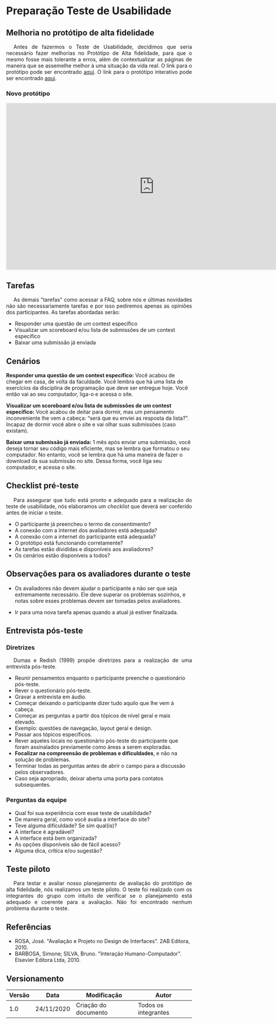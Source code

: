 # Preparação Teste de Usabilidade

## Melhoria no protótipo de alta fidelidade

<p style="text-indent: 20px; text-align: justify">
Antes de fazermos o Teste de Usabilidade, decidimos que seria necessário fazer melhorias no Protótipo de Alta fidelidade, para que o mesmo fosse mais tolerante a erros, além de contextualizar as páginas de maneira que se assemelhe melhor à uma situação da vida real. O link para o protótipo pode ser encontrado <a class="link" href="https://www.figma.com/file/jiWdgzEdwwe4FTAqAcKAeR/Prot%C3%B3tipo-CD-MOJ-Alta-Teste?node-id=0%3A1" target="_blank">aqui</a>. O link para o protótipo interativo pode ser encontrado <a class="link" href="https://www.figma.com/proto/jiWdgzEdwwe4FTAqAcKAeR/Prot%C3%B3tipo-CD-MOJ-Alta-Teste?node-id=5%3A7&scaling=min-zoom" target="_blank">aqui</a>.
</p>

### Novo protótipo

<iframe style="border: 1px solid rgba(0, 0, 0, 0.1);" width="800" height="450" src="https://www.figma.com/embed?embed_host=share&url=https%3A%2F%2Fwww.figma.com%2Fproto%2FjiWdgzEdwwe4FTAqAcKAeR%2FProt%25C3%25B3tipo-CD-MOJ-Alta-Teste%3Fnode-id%3D5%253A7%26scaling%3Dmin-zoom" allowfullscreen></iframe>

## Tarefas

<p style="text-indent: 20px; text-align: justify">
As demais "tarefas" como acessar a FAQ, sobre nós e últimas novidades não são necessariamente tarefas e por isso pediremos apenas as opiniões dos participantes. As tarefas abordadas serão:
</p>

- Responder uma questão de um contest específico
- Visualizar um scoreboard e/ou lista de submissões de um contest específico
- Baixar uma submissão já enviada

## Cenários

**Responder uma questão de um contest específico:** Você acabou de chegar em casa, de volta da faculdade. Você lembra que há uma lista de exercícios da disciplina de programação que deve ser entregue hoje. Você então vai ao seu computador, liga-o e acessa o site.

**Visualizar um scoreboard e/ou lista de submissões de um contest específico:** Você acabou de deitar para dormir, mas um pensamento inconveniente lhe vem a cabeça: “será que eu enviei as resposta da lista?”. Incapaz de dormir você abre o site e vai olhar suas submissões (caso existam).

**Baixar uma submissão já enviada:**  1 mês após enviar uma submissão, você deseja tornar seu código mais eficiente, mas se lembra que formatou o seu computador. No entanto, você se lembra que há uma maneira de fazer o download da sua submissão no site. Dessa forma, você liga seu computador, e acessa o site.

## Checklist pré-teste

<p style="text-indent: 20px; text-align: justify">
Para assegurar que tudo está pronto e adequado para a realização do teste de usabilidade, nós elaboramos um <i>checklist</i> que deverá ser conferido antes de iniciar o teste.
</p>

- O participante já preencheu o termo de consentimento?
- A conexão com a internet dos avaliadores está adequada?
- A conexão com a internet do participante está adequada?
- O protótipo está funcionando corretamente?
- As tarefas estão divididas e disponíveis aos avaliadores?
- Os cenários estão disponíveis a todos?

## Observações para os avaliadores durante o teste

- Os avaliadores não devem ajudar o participante a não ser que seja extremamente necessário. Ele deve superar os problemas sozinhos, e notas sobre esses problemas devem ser tomadas pelos avaliadores.

- Ir para uma nova tarefa apenas quando a atual já estiver finalizada.

## Entrevista pós-teste

### Diretrizes

<p style="text-indent: 20px; text-align: justify">
Dumas e Redish (1999) propõe diretrizes para a realização de uma entrevista pós-teste.
</p>

- Reunir pensamentos enquanto o participante preenche o questionário pós-teste.
- Rever o questionário pós-teste.
- Gravar a entrevista em áudio.
- Começar deixando o participante dizer tudo aquilo que lhe vem à cabeça.
- Começar as perguntas a partir dos tópicos de nível geral e mais elevado.
- Exemplo: questões de navegação, layout geral e design.
- Passar aos tópicos específicos.
- Rever aqueles locais no questionário pós-teste do participante que foram assinalados previamente como áreas a serem exploradas.
- **Focalizar na compreensão de problemas e dificuldades**, e não na solução de problemas.
- Terminar todas as perguntas antes de abrir o campo para a discussão pelos observadores.
- Caso seja apropriado, deixar aberta uma porta para contatos subsequentes.

### Perguntas da equipe

- Qual foi sua experiência com esse teste de usabilidade?
- De maneira geral, como você avalia a interface do site?
- Teve alguma dificuldade? Se sim qual(is)?
- A interface é agradável?
- A interface está bem organizada?
- As opções disponíveis são de fácil acesso?
- Alguma dica, crítica e/ou sugestão?

## Teste piloto

<p style="text-indent: 20px; text-align: justify">
Para testar e avaliar nosso planejamento de avaliação do protótipo de alta fidelidade, nós realizamos um teste piloto. O teste foi realizado com os integrantes do grupo com intuito de verificar se o planejamento está adequado e coerente para a avaliação. Não foi encontrado nenhum problema durante o teste.
</p>

## Referências

- ROSA, José. "Avaliação e Projeto no Design de Interfaces". 2AB Editora, 2010.
- BARBOSA, Simone; SILVA, Bruno. "Interação Humano-Computador". Elsevier Editora Ltda, 2010.

## Versionamento
| Versão | Data | Modificação | Autor |
|--|--|--|--|
| 1.0 | 24/11/2020 | Criação do documento | Todos os integrantes |
